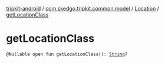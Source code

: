 [tripkit-android](../../index.md) / [com.skedgo.tripkit.common.model](../index.md) / [Location](index.md) / [getLocationClass](./get-location-class.md)

# getLocationClass

`@Nullable open fun getLocationClass(): `[`String`](https://kotlinlang.org/api/latest/jvm/stdlib/kotlin/-string/index.html)`?`